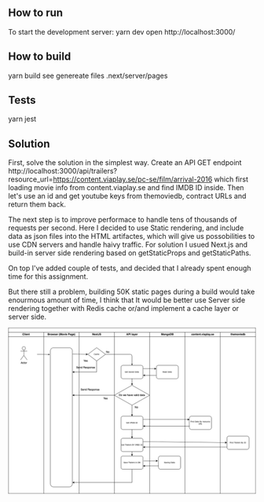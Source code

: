 ## How to run

To start the development server:
yarn dev 
open http://localhost:3000/


## How to build

yarn build 
see genereate files .next/server/pages

## Tests
yarn jest


## Solution

First, solve the solution in the simplest way. 
Create an API GET endpoint http://localhost:3000/api/trailers?resource_url=https://content.viaplay.se/pc-se/film/arrival-2016 
which first loading movie info from content.viaplay.se and find IMDB ID inside.
Then let's use an id and get youtube keys from themoviedb, contract URLs and return them back.

The next step is to improve performace to handle tens of thousands of requests per second. Here I decided to use Static rendering, and include data as json files into the HTML artifactes, which will give us possobilities to use CDN servers and handle haivy traffic. For solution I usued Next.js and build-in server side rendering based on getStaticProps and getStaticPaths. 

On top I've added couple of tests, and decided that I already spent enough time for this assignment.

But there still a problem, building 50K static pages during a build would take enourmous amount of time, 
I think that It would be better use Server side rendering together with Redis cache or/and implement a cache layer or server side. 

![Diagram](/assets/diagram.drawio.png)




